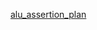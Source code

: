 [alu_assertion_plan](https://docs.google.com/spreadsheets/d/19-_s6_JRcMvq1BmKq8Rg-XRw1lTIxyc0IMiQ290Dp6o/edit?usp=sharing)
